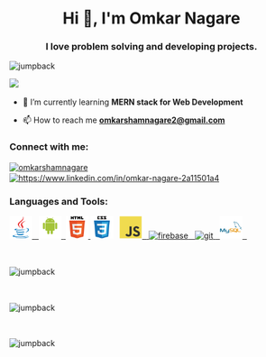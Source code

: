 <h1 align="center">Hi 👋, I'm Omkar Nagare</h1>
<h3 align="center">I love problem solving and developing projects.</h3>

<p align="left"> <img src="https://komarev.com/ghpvc/?username=jumpback&label=Profile%20views&color=0e75b6&style=flat" alt="jumpback" /> </p>

<img src="https://img.shields.io/twitter/follow/OmkarShamNagare.png">

- 🌱 I’m currently learning **MERN stack for Web Development**

- 📫 How to reach me **omkarshamnagare2@gmail.com**

<h3 align="left">Connect with me:</h3>
<p align="left">
<a href="https://twitter.com/omkarshamnagare" target="blank"><img align="center" src="https://raw.githubusercontent.com/rahuldkjain/github-profile-readme-generator/master/src/images/icons/Social/twitter.svg" alt="omkarshamnagare" height="30" width="40" /></a>
<a href="https://linkedin.com/in/https://www.linkedin.com/in/omkar-nagare-2a11501a4" target="blank"><img align="center" src="https://raw.githubusercontent.com/rahuldkjain/github-profile-readme-generator/master/src/images/icons/Social/linked-in-alt.svg" alt="https://www.linkedin.com/in/omkar-nagare-2a11501a4" height="30" width="40" /></a>
</p>

<h3 align="left">Languages and Tools:</h3>
<p align="left"> <a href="https://www.java.com" target="_blank" rel="noreferrer"> <img src="https://raw.githubusercontent.com/devicons/devicon/master/icons/java/java-original.svg" alt="java" width="40" height="40"/> &nbsp; </a><a href="https://developer.android.com" target="_blank" rel="noreferrer"><img src="https://raw.githubusercontent.com/devicons/devicon/master/icons/android/android-original-wordmark.svg" alt="android" width="40" height="40"/>&nbsp;</a></a><a href="https://www.w3.org/html/" target="_blank" rel="noreferrer"> <img src="https://raw.githubusercontent.com/devicons/devicon/master/icons/html5/html5-original-wordmark.svg" alt="html5" width="40" height="40"/> </a> <a href="https://www.w3schools.com/css/" target="_blank" rel="noreferrer"> </a> <img src="https://raw.githubusercontent.com/devicons/devicon/master/icons/css3/css3-original-wordmark.svg" alt="css3" width="40" height="40"/> &nbsp; </a> <a href="https://developer.mozilla.org/en-US/docs/Web/JavaScript" target="_blank" rel="noreferrer"> <img src="https://raw.githubusercontent.com/devicons/devicon/master/icons/javascript/javascript-original.svg" alt="javascript" width="40" height="40"/> &nbsp;<a href="https://firebase.google.com/" target="_blank" rel="noreferrer"> <img src="https://www.vectorlogo.zone/logos/firebase/firebase-icon.svg" alt="firebase" width="40" height="40"/> &nbsp; </a> <a href="https://git-scm.com/" target="_blank" rel="noreferrer"> <img src="https://www.vectorlogo.zone/logos/git-scm/git-scm-icon.svg" alt="git" width="40" height="40"/> <a href="https://www.mysql.com/" target="_blank" rel="noreferrer">&nbsp; <img src="https://raw.githubusercontent.com/devicons/devicon/master/icons/mysql/mysql-original-wordmark.svg" alt="mysql" width="40" height="40"/>  &nbsp;</a> </p><br>

<p><img align="center" src="https://github-readme-stats.vercel.app/api/top-langs?username=jumpback&show_icons=true&locale=en&layout=compact" alt="jumpback" /></p><br>

<p><img align="center" src="https://github-readme-stats.vercel.app/api?username=jumpback&show_icons=true&locale=en" alt="jumpback" /></p><br>

<p><img align="center" src="https://github-readme-streak-stats.herokuapp.com/?user=jumpback&" alt="jumpback" /></p>
